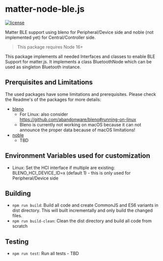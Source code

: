# matter-node-ble.js

[![license](https://img.shields.io/badge/license-Apache2-green.svg?style=flat)](https://raw.githubusercontent.com/mfucci/node-matter/master/LICENSE) 

Matter BLE support using bleno for Peripheral/Device side and noble (not implemented yet) for Central/Controller side.

> This package requires Node 16+

This package implements all needed Interfaces and classes to enable BLE Support for matter.js. It implements a class BluetoothNode which can be used as singleton Bluetooth instance.

## Prerquisites and Limitations

The used packages have some limitations and prerequisites. Please check the Readme's of the packages for more details:
* [bleno](https://github.com/abandonware/bleno#readme)
  * For Linux: also consider https://github.com/abandonware/bleno#running-on-linux
  * Bleno is currently not working on macOS because it can not announce the proper data because of macOS limitations!
* [noble](https://github.com/abandonware/noble#readme)
  * TBD

## Environment Variables used for customization
* Linux: Set the HCI interface if multiple are existing: BLENO_HCI_DEVICE_ID=x (default 1) - this is only used for Peripheral/Device side

## Building

* `npm run build`: Build all code and create CommonJS and ES6 variants in dist directory. This will built incrementally and only build the changed files.
* `npm run build-clean`: Clean the dist directory and build all code from scratch

## Testing

* `npm run test`: Run all tests - TBD
